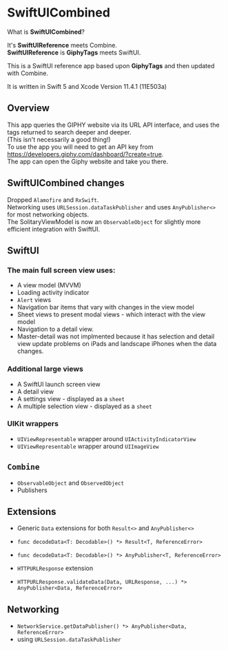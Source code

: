 
# SwiftUICombined

What is **SwiftUICombined**?  

It's **SwiftUIReference** meets Combine.  
**SwiftUIReference** is **GiphyTags** meets SwiftUI.  

This is a SwiftUI reference app based upon **GiphyTags** and then updated with Combine.  

It is written in Swift 5 and Xcode Version 11.4.1 (11E503a)  

## Overview  
This app queries the GIPHY website via its URL API interface, and uses the tags returned to search deeper and deeper.  
(This isn't necessarily a good thing!)  
To use the app you will need to get an API key from <https://developers.giphy.com/dashboard/?create=true>.  
The app can open the Giphy website and take you there.

## SwiftUICombined changes

Dropped `Alamofire` and `RxSwift`.  
Networking uses `URLSession.dataTaskPublisher` and uses `AnyPublisher<>` for most networking objects.  
The SolitaryViewModel is now an `ObservableObject` for slightly more efficient integration with SwiftUI.

## SwiftUI  
### The main full screen view uses:  
* A view model (MVVM)  
* Loading activity indicator  
* `Alert` views  
* Navigation bar items that vary with changes in the view model  
* Sheet views to present modal views - which interact with the view model  
* Navigation to a detail view.  
 * Master-detail was not implmented because it has selection and detail view update problems on iPads and landscape iPhones when the data changes.

### Additional large views  
* A SwiftUI launch screen view  
* A detail view  
* A settings view - displayed as a `sheet`  
* A multiple selection view - displayed as a `sheet`  

### UIKit wrappers  
* `UIViewRepresentable` wrapper around `UIActivityIndicatorView`  
* `UIViewRepresentable` wrapper around `UIImageView`  

## `Combine`  
* `ObservableObject` and `ObservedObject`  
* Publishers  

## Extensions  
* Generic `Data` extensions for both `Result<>` and `AnyPublisher<>`  
 * `func decodeData<T: Decodable>() *> Result<T, ReferenceError>`  
 * `func decodeData<T: Decodable>() *> AnyPublisher<T, ReferenceError>`  

* `HTTPURLResponse` extension  
 * `HTTPURLResponse.validateData(Data, URLResponse, ...) *> AnyPublisher<Data, ReferenceError>`  

## Networking  
* `NetworkService.getDataPublisher() *> AnyPublisher<Data, ReferenceError>`  
 * using `URLSession.dataTaskPublisher`  
